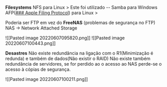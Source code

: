 **Filesystems** 
NFS para Linux > Este foi utilizado -- 
Samba para Windows
AFP([### Apple Filing Protocol](https://en.wikipedia.org/wiki/Apple_Filing_Protocol)) para Linux > 

Poderia ser FTP em vez do **FreeNAS** (problemas de segurança no FTP)
NAS -> Network Attached Storage 

![[Pasted image 20220607095820.png]]
![[Pasted image 20220607100443.png]]

**Desastres**
Não existe redundância na ligação com o R1(Minimização é redunda) e também de dados(Não existir o RAID)
Não existe também redundância de servidores, se for perdido ao o acesso ao NAS perde-se o acesso à cópias de segurança.

![[Pasted image 20220607100211.png]]
